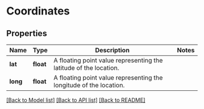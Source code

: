 # Coordinates

## Properties
Name | Type | Description | Notes
------------ | ------------- | ------------- | -------------
**lat** | **float** | A floating point value representing the latitude of the location. | 
**long** | **float** | A floating point value representing the longitude of the location. | 

[[Back to Model list]](../README.md#documentation-for-models) [[Back to API list]](../README.md#documentation-for-api-endpoints) [[Back to README]](../README.md)


